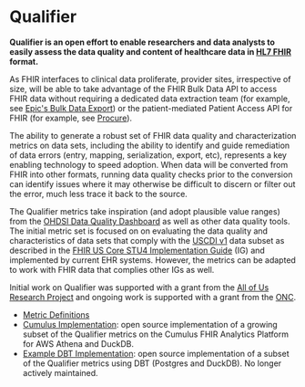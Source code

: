 # Qualifier

**Qualifier is an open effort to enable researchers and data analysts to easily assess the data quality and content of healthcare data in [HL7 FHIR](http://hl7.org/fhir) format.**

As FHIR interfaces to clinical data proliferate, provider sites, irrespective of size, will be able to take advantage of the FHIR Bulk Data API to access FHIR data without requiring a dedicated data extraction team (for example, see [Epic's Bulk Data Export](https://fhir.epic.com/Documentation?docId=fhir_bulk_data)) or the patient-mediated Patient Access API for FHIR (for example, see [Procure](http://procureproject.org)).

The ability to generate a robust set of FHIR data quality and characterization metrics on data sets, including the ability to identify and guide remediation of data errors (entry, mapping, serialization, export, etc), represents a key enabling technology to speed adoption. When data will be converted from FHIR into other formats, running data quality checks prior to the conversion can identify issues where it may otherwise be difficult to discern or filter out the error, much less trace it back to the source.

The Qualifier metrics take inspiration (and adopt plausible value ranges) from the [OHDSI Data Quality Dashboard](https://data.ohdsi.org/DataQualityDashboard/) as well as other data quality tools. The initial metric set is focused on on evaluating the data quality and characteristics of data sets that comply with the [USCDI v1](https://www.healthit.gov/isa/united-states-core-data-interoperability-uscdi) data subset as described in the [FHIR US Core STU4 Implementation Guide](http://hl7.org/fhir/us/core/STU4/) (IG) and implemented by current EHR systems. However, the metrics can be adapted to work with FHIR data that complies other IGs as well.

Initial work on Qualifier was supported with a grant from the [All of Us Research Project](https://allofus.nih.gov/) and ongoing work is supported with a grant from the [ONC](https://www.hhs.gov/about/news/2023/08/14/hhs-announces-2023-leap-health-it-awardees.html).

- [Metric Definitions](./metrics.md)
- [Cumulus Implementation](https://github.com/smart-on-fhir/cumulus-library-data-metrics/): open source implementation of a growing subset of the Qualifier metrics on the Cumulus FHIR Analytics Platform for AWS Athena and DuckDB.
- [Example DBT Implementation](./app/README.md): open source implementation of a subset of the Qualifier metrics using DBT (Postgres and DuckDB). No longer actively maintained.

